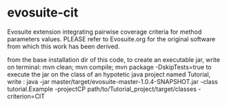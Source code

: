# evosuite-cit
Evosuite extension integrating pairwise coverage criteria for method parameters values. 
PLEASE   refer to Evosuite.org for the original software from which this work has been derived.

from the base installation dir of this code, to create an executable jar, write on terminal: 
    mvn clean; mvn compile;  mvn package -DskipTests=true
to execute the jar on the class of an hypotetic java project named Tutorial, write : 
    java -jar master/target/evosuite-master-1.0.4-SNAPSHOT.jar -class tutorial.Example -projectCP path/to/Tutorial_project/target/classes  -criterion=CIT
